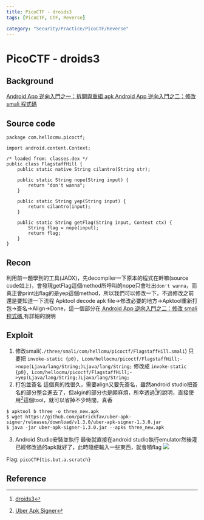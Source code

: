 ```yaml
---
title: PicoCTF - droids3
tags: [PicoCTF, CTF, Reverse]

category: "Security/Practice/PicoCTF/Reverse"
---
```


# PicoCTF - droids3
<!-- more -->

## Background
[ Android App 逆向入門之一：拆開與重組 apk ](https://blog.huli.tw/2023/04/27/android-apk-decompile-intro-1/)
[ Android App 逆向入門之二：修改 smali 程式碼 ](https://blog.huli.tw/2023/04/27/android-apk-decompile-intro-2/)

## Source code
```java=
package com.hellocmu.picoctf;

import android.content.Context;

/* loaded from: classes.dex */
public class FlagstaffHill {
    public static native String cilantro(String str);

    public static String nope(String input) {
        return "don't wanna";
    }

    public static String yep(String input) {
        return cilantro(input);
    }

    public static String getFlag(String input, Context ctx) {
        String flag = nope(input);
        return flag;
    }
}
```

## Recon
利用前一題學到的工具(JADX)，先decompiler一下原本的程式在幹嘛(source code如上)，會發現getFlag這個method所呼叫的nope只會吐出`don't wanna`，而真正會print出flag的是yep這個method，所以我們可以修改一下，不過修改之前還是要知道一下流程
Apktool decode apk file$\to$修改必要的地方$\to$Apktool重新打包$\to$簽名$\to$Align$\to$Done，這一個部分在[ Android App 逆向入門之二：修改 smali 程式碼 ](https://blog.huli.tw/2023/04/27/android-apk-decompile-intro-2/)有詳細的說明

## Exploit
1. 修改smali(`./three/smali/com/hellcmu/picoctf/FlagstaffHill.smali`)
只要把
`invoke-static {p0}, Lcom/hellocmu/picoctf/FlagstaffHill;->nope(Ljava/lang/String;)Ljava/lang/String;`
修改成
`invoke-static {p0}, Lcom/hellocmu/picoctf/FlagstaffHill;->yep(Ljava/lang/String;)Ljava/lang/String;`
2. 打包並簽名
這個真的找很久，需要align又要先簽名，雖然android studio把簽名的部分整合進去了，但algin的部分也是頗麻煩，所幸透過[^pico-reverse-droids3-wp]的說明，直接使用[^apk-signer-tool]這個tool，就可以省掉不少時間，真香
```bash!
$ apktool b three -o three_new.apk
$ wget https://github.com/patrickfav/uber-apk-signer/releases/download/v1.3.0/uber-apk-signer-1.3.0.jar
$ java -jar uber-apk-signer-1.3.0.jar --apks three_new.apk
```
3. Android Studio安裝並執行
最後就直接在android studio執行emulator然後灌已經修改過的apk就好了，此時隨便輸入一些東西，就會噴flag
![](https://hackmd.io/_uploads/Hk3kHQbeT.png)

Flag: `picoCTF{tis.but.a.scratch}`

## Reference
[^pico-reverse-droids3-wp]:[droids3](https://picoctf2019.haydenhousen.com/reverse-engineering/droids3)
[^apk-signer-tool]:[Uber Apk Signer](https://github.com/patrickfav/uber-apk-signer)